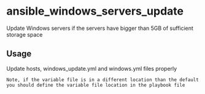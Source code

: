 # ansible_windows_servers_update

Update Windows servers if the servers have bigger than 5GB of sufficient storage space


## Usage

Update hosts, windows_update.yml and windows.yml files properly

``
Note, if the variable file is in a different location than the default you should define the variable file location in the playbook file
``
